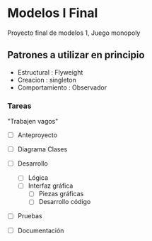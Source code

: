 # Modelos I Final
Proyecto final de modelos 1, Juego monopoly

## Patrones a utilizar en principio

- Estructural : Flyweight 
- Creacion : singleton
- Comportamiento : Observador

### Tareas

"Trabajen vagos"

- [ ] Anteproyecto
- [ ] Diagrama Clases
- [ ] Desarrollo
  - [ ] Lógica
  - [ ] Interfaz gráfica
    - [ ] Piezas gráficas
    - [ ] Desarrollo código
- [ ] Pruebas
- [ ] Documentación

